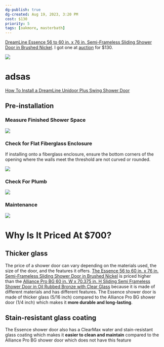 ```yaml
---
dg-publish: true
dg-created: Aug 19, 2023, 3:20 PM
cost: $130
priority: 5
tags: [oakmore, masterbath]
---
```



[DreamLine Essence 56 to 60 in. x 76 in. Semi-Frameless Sliding Shower Door in Brushed Nickel](https://www.homedepot.com/p/DreamLine-Essence-56-to-60-in-x-76-in-Semi-Frameless-Sliding-Shower-Door-in-Brushed-Nickel-SHDR-6360760-04/300078596). I got one at [auction](https://www.auctionhubtexas.com/auctions/96/lot/35733-dreamline-essence-56-in-to-60-in-w-x-76-in-h-double-frameless-sliding-brushed-nickel-alcove-shower-door-clear-glass) for $130. 

![](https://images.thdstatic.com/productImages/ca3cd0f3-42c1-48f5-a398-03450ec6d214/svn/dreamline-alcove-shower-doors-shdr-6360760-04-64_1000.jpg)

# adsas

[How To Install a DreamLine Unidoor Plus Swing Shower Door](https://www.youtube.com/watch?v=RmIFUptjXco)

## Pre-installation

### Measure Finished Shower Space

![](https://i.imgur.com/QbCKuH0.png)

### Check for Flat Fiberglass Enclosure

If installing onto a fiberglass enclosure, ensure the bottom corners of the opening where the walls meet the threshold are not curved or rounded.

![](https://i.imgur.com/k18S8h0.png)

### Check For Plumb

![](https://i.imgur.com/J3HgJth.png)

### Maintenance

![](https://images.thdstatic.com/productImages/710bc9c4-39bc-4ac9-ad44-970592e5ff7b/svn/dreamline-alcove-shower-doors-shdr-6360760-04-1f_1000.jpg)

# Why Is It Priced At $700?

## Thicker glass

The price of a shower door can vary depending on the materials used, the size of the door, and the features it offers. [The Essence 56 to 60 in. x 76 in. Semi-Frameless Sliding Shower Door in Brushed Nickel](https://www.homedepot.com/p/DreamLine-Essence-56-to-60-in-x-76-in-Semi-Frameless-Sliding-Shower-Door-in-Brushed-Nickel-SHDR-6360760-04/300078596) is priced higher than the [Alliance Pro BG 60 in. W x 70.375 in. H Sliding Semi Frameless Shower Door in Oil Rubbed Bronze with Clear Glass](https://www.homedepot.com/p/DreamLine-Alliance-Pro-ML-60-in-W-x-70-5-in-H-Sliding-Semi-Frameless-Shower-Door-in-Oil-Rubbed-Bronze-with-Clear-Glass-SDAM60W700VXX06/320611871) because it is made of different materials and has different features. The Essence shower door is made of thicker glass (5/16 inch) compared to the Alliance Pro BG shower door (1/4 inch) which makes it **more durable and long-lasting**.

## Stain-resistant glass coating

The Essence shower door also has a ClearMax water and stain-resistant glass coating which makes it **easier to clean and maintain** compared to the Alliance Pro BG shower door which does not have this feature